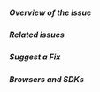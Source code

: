 <!--
- Please follow the issue template below for bugs in blog posts
-->

##### **Overview of the issue**

<!-- Explain the bug or feature request, if an error is being thrown a stack trace helps -->

##### **Related issues**

<!-- Has a similar issue been reported before? Please search both closed & open issues -->

##### **Suggest a Fix**

<!-- For bug reports, if you can't fix the bug yourself, perhaps you can point to what might be
  causing the problem (line of code or commit) -->

##### **Browsers and SDKs**

<!-- What browser are you using? Which Okta SDKs are being used? What versions? -->

